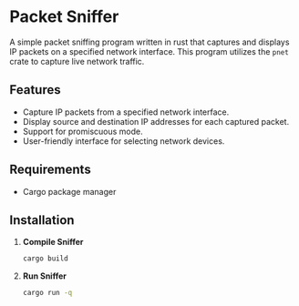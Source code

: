 # Packet Sniffer

A simple packet sniffing program written in rust that captures and displays IP packets on a specified network interface. This program utilizes the `pnet` crate to capture live network traffic.

## Features

- Capture IP packets from a specified network interface.
- Display source and destination IP addresses for each captured packet.
- Support for promiscuous mode.
- User-friendly interface for selecting network devices.

## Requirements

- Cargo package manager

## Installation

1. **Compile Sniffer**
   ```bash
   cargo build
   ```
2. **Run Sniffer**
   ```bash
   cargo run -q 
   ```
